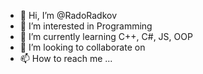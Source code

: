 - 👋 Hi, I’m @RadoRadkov
- 👀 I’m interested in Programming
- 🌱 I’m currently learning C++, C#, JS, OOP
- 💞️ I’m looking to collaborate on 
- 📫 How to reach me ...

<!---
RadoRadkov/RadoRadkov is a ✨ special ✨ repository because its `README.md` (this file) appears on your GitHub profile.
You can click the Preview link to take a look at your changes.
--->
